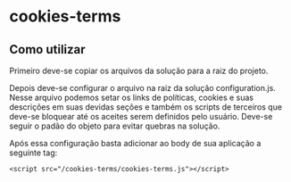 # cookies-terms

## Como utilizar

Primeiro deve-se copiar os arquivos da solução para a raiz do projeto.

Depois deve-se configurar o arquivo na raiz da solução configuration.js. Nesse arquivo podemos setar os links de políticas, cookies e suas descrições em suas devidas seções e também os scripts de terceiros que deve-se bloquear até os aceites serem definidos pelo usuário. Deve-se seguir o padão do objeto para evitar quebras na solução.

Após essa configuração basta adicionar ao body de sua aplicação a seguinte tag:

    <script src="/cookies-terms/cookies-terms.js"></script>
